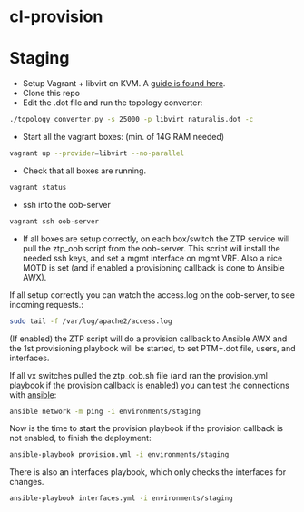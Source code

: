 # cl-provision

# Staging
- Setup Vagrant + libvirt on KVM. A [guide is found here](https://docs.cumulusnetworks.com/display/VX/Vagrant+and+Libvirt+with+KVM+or+QEMU).
- Clone this repo
- Edit the .dot file and run the topology converter:
```bash
./topology_converter.py -s 25000 -p libvirt naturalis.dot -c
```
- Start all the vagrant boxes: (min. of 14G RAM needed)
```bash
vagrant up --provider=libvirt --no-parallel
```
- Check that all boxes are running.
```bash
vagrant status
```
- ssh into the oob-server
```bash
vagrant ssh oob-server
```
- If all boxes are setup correctly, on each box/switch the ZTP service will pull the ztp_oob script from the oob-server. This script will install the needed ssh keys, and set a mgmt interface on mgmt VRF. Also a nice MOTD is set (and if enabled a provisioning callback is done to Ansible AWX).

If all setup correctly you can watch the access.log on the oob-server, to see incoming requests.:
```bash
sudo tail -f /var/log/apache2/access.log
```
(If enabled) the ZTP script will do a provision callback to Ansible AWX and the 1st provisioning playbook will be started, to set PTM+.dot file, users, and interfaces.

If all vx switches pulled the ztp_oob.sh file (and ran the provision.yml playbook if the provision callback is enabled) you can test the connections with [ansible](ansible/):
```bash
ansible network -m ping -i environments/staging
```
Now is the time to start the provision playbook if the provision callback is not enabled, to finish the deployment:
```bash
ansible-playbook provision.yml -i environments/staging
```

There is also an interfaces playbook, which only checks the interfaces for changes.
```bash
ansible-playbook interfaces.yml -i environments/staging
```
